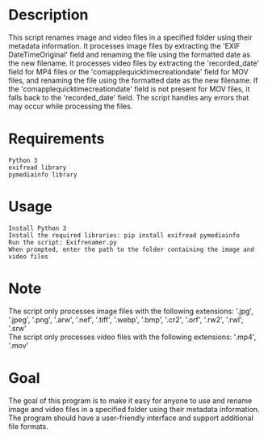 # Description

This script renames image and video files in a specified folder using their metadata information. It processes image files by extracting the 'EXIF DateTimeOriginal' field and renaming the file using the formatted date as the new filename. It processes video files by extracting the 'recorded_date' field for MP4 files or the 'comapplequicktimecreationdate' field for MOV files, and renaming the file using the formatted date as the new filename. If the 'comapplequicktimecreationdate' field is not present for MOV files, it falls back to the 'recorded_date' field. The script handles any errors that may occur while processing the files.

# Requirements

    Python 3
    exifread library
    pymediainfo library

# Usage

    Install Python 3
    Install the required libraries: pip install exifread pymediainfo
    Run the script: Exifrenamer.py
    When prompted, enter the path to the folder containing the image and video files

# Note

The script only processes image files with the following extensions: '.jpg', '.jpeg', '.png', '.arw', '.nef', '.tiff', '.webp', '.bmp', '.cr2', '.orf', '.rw2', '.rwl', '.srw'        
The script only processes video files with the following extensions: '.mp4', '.mov'

# Goal

The goal of this program is to make it easy for anyone to use and rename image and video files in a specified folder using their metadata information. The program should have a user-friendly interface and support additional file formats.
